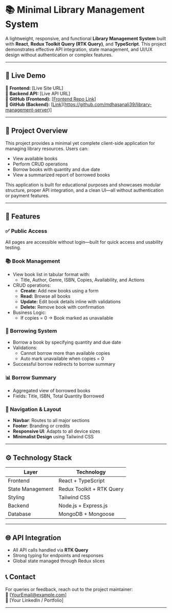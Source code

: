 # 📚 Minimal Library Management System

A lightweight, responsive, and functional **Library Management System** built with **React**, **Redux Toolkit Query (RTK Query)**, and **TypeScript**. This project demonstrates effective API integration, state management, and UI/UX design without authentication or complex features.

---

## 🚀 Live Demo

🔗 **Frontend:** [Live Site URL]  
🔗 **Backend API:** [Live API URL]  
🔗 **GitHub (Frontend):** [[Frontend Repo Link](https://github.com/mdhasanali39/library-management-client)]  
🔗 **GitHub (Backend):** [[Link](https://github.com/mdhasanali39/library-management-server)](https://github.com/mdhasanali39/library-management-server)]  

---

## 📌 Project Overview

This project provides a minimal yet complete client-side application for managing library resources. Users can:

- View available books
- Perform CRUD operations
- Borrow books with quantity and due date
- View a summarized report of borrowed books

This application is built for educational purposes and showcases modular structure, proper API integration, and a clean UI—all without authentication or payment features.

---

## 🧩 Features

### ✅ Public Access
All pages are accessible without login—built for quick access and usability testing.

### 📚 Book Management
- View book list in tabular format with:
  - Title, Author, Genre, ISBN, Copies, Availability, and Actions
- CRUD operations:
  - **Create:** Add new books using a form
  - **Read:** Browse all books
  - **Update:** Edit book details inline with validations
  - **Delete:** Remove book with confirmation
- Business Logic:
  - If copies = 0 → Book marked as unavailable

### 🔄 Borrowing System
- Borrow a book by specifying quantity and due date
- Validations:
  - Cannot borrow more than available copies
  - Auto mark unavailable when copies = 0
- Successful borrow redirects to borrow summary

### 📊 Borrow Summary
- Aggregated view of borrowed books
- Fields: Title, ISBN, Total Quantity Borrowed

### 🧭 Navigation & Layout
- **Navbar**: Routes to all major sections
- **Footer**: Branding or credits
- **Responsive UI**: Adapts to all device sizes
- **Minimalist Design** using Tailwind CSS

---

## ⚙️ Technology Stack

| Layer | Technology |
| ----- | ---------- |
| Frontend | React + TypeScript |
| State Management | Redux Toolkit + RTK Query |
| Styling | Tailwind CSS |
| Backend | Node.js + Express.js |
| Database | MongoDB + Mongoose |

---

## 🌐 API Integration

- All API calls handled via **RTK Query**
- Strong typing for endpoints and responses
- Global state managed through Redux slices


## 📞 Contact

For queries or feedback, reach out to the project maintainer:  
📧 [YourEmail@example.com]  
🔗 [Your LinkedIn / Portfolio]

---


